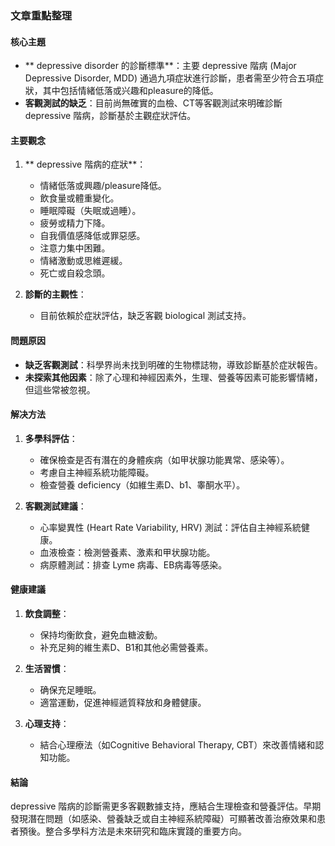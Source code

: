 ### 文章重點整理

#### 核心主題
- ** depressive disorder 的診斷標準**：主要 depressive 階病 (Major Depressive Disorder, MDD) 通過九項症狀進行診斷，患者需至少符合五項症狀，其中包括情緒低落或兴趣和pleasure的降低。
- **客觀測試的缺乏**：目前尚無確實的血檢、CT等客觀測試來明確診斷 depressive 階病，診斷基於主觀症狀評估。

#### 主要觀念
1. ** depressive 階病的症狀**：
   - 情緒低落或興趣/pleasure降低。
   - 飲食量或體重變化。
   - 睡眠障礙（失眠或過睡）。
   - 疲勞或精力下降。
   - 自我價值感降低或罪惡感。
   - 注意力集中困難。
   - 情緒激動或思維遲緩。
   - 死亡或自殺念頭。

2. **診斷的主觀性**：
   - 目前依賴於症狀評估，缺乏客觀 biological 測試支持。

#### 問題原因
- **缺乏客觀測試**：科學界尚未找到明確的生物標誌物，導致診斷基於症狀報告。
- **未探索其他因素**：除了心理和神經因素外，生理、營養等因素可能影響情緖，但這些常被忽視。

#### 解决方法
1. **多學科評估**：
   - 確保檢查是否有潛在的身體疾病（如甲状腺功能異常、感染等）。
   - 考慮自主神經系統功能障礙。
   - 檢查營養 deficiency（如維生素D、b1、睾酮水平）。

2. **客觀測試建議**：
   - 心率變異性 (Heart Rate Variability, HRV) 測試：評估自主神經系統健康。
   - 血液檢查：檢測營養素、激素和甲状腺功能。
   - 病原體測試：排查 Lyme 病毒、EB病毒等感染。

#### 健康建議
1. **飲食調整**：
   - 保持均衡飲食，避免血糖波動。
   - 补充足夠的維生素D、B1和其他必需營養素。

2. **生活習慣**：
   - 确保充足睡眠。
   - 適當運動，促進神經遞質释放和身體健康。

3. **心理支持**：
   - 結合心理療法（如Cognitive Behavioral Therapy, CBT）來改善情緒和認知功能。

#### 結論
 depressive 階病的診斷需更多客觀數據支持，應結合生理檢查和營養評估。早期發現潛在問題（如感染、營養缺乏或自主神經系統障礙）可顯著改善治療效果和患者預後。整合多學科方法是未來研究和臨床實踐的重要方向。